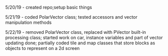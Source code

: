 5/20/19 - created repo;setup basic things

5/21/19 - coded PolarVector class; tested accessors and vector manipulation methods

5/22/19 - removed PolarVector class, replaced with PVector built-in processing class; started work on car, instance variables and part of vector updating done; partially coded tile and map classes that store blocks as objects to represent on a 2d screen